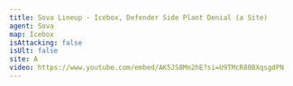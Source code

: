 ```yaml
---
title: Sova Lineup - Icebox, Defender Side Plant Denial (a Site)
agent: Sova
map: Icebox
isAttacking: false
isUlt: false
site: A
video: https://www.youtube.com/embed/AK5JS8Mn2hE?si=U9TMcR80BXqsgdPN
---
```

